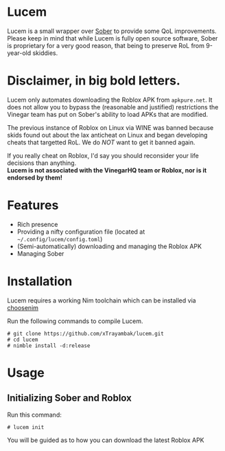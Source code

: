# Lucem
Lucem is a small wrapper over [Sober](https://sober.vinegarhq.org) to provide some QoL improvements. \
Please keep in mind that while Lucem is fully open source software, Sober is proprietary for a very good reason, that being to preserve RoL from 9-year-old skiddies.

# Disclaimer, in big bold letters.
Lucem only automates downloading the Roblox APK from `apkpure.net`. It does not allow you to bypass the (reasonable and justified) restrictions the Vinegar team has put on Sober's ability to load APKs that are modified.

The previous instance of Roblox on Linux via WINE was banned because skids found out about the lax anticheat on Linux and began developing cheats that targetted RoL. We do *NOT* want to get it banned again.

If you really cheat on Roblox, I'd say you should reconsider your life decisions than anything. \
**Lucem is not associated with the VinegarHQ team or Roblox, nor is it endorsed by them!**

# Features
- Rich presence
- Providing a nifty configuration file (located at `~/.config/lucem/config.toml`)
- (Semi-automatically) downloading and managing the Roblox APK
- Managing Sober

# Installation
Lucem requires a working Nim toolchain which can be installed via [choosenim](https://nim-lang.org/install_unix.html)

Run the following commands to compile Lucem.
```command
# git clone https://github.com/xTrayambak/lucem.git
# cd lucem
# nimble install -d:release
```

# Usage
## Initializing Sober and Roblox
Run this command:

```command
# lucem init
```

You will be guided as to how you can download the latest Roblox APK
